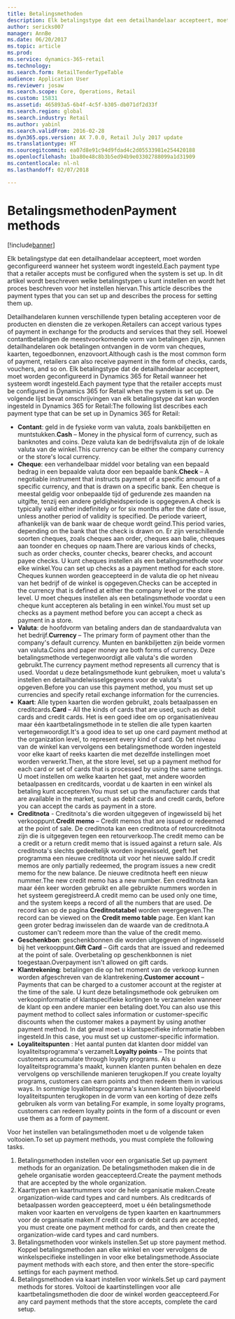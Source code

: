 ```yaml
---
title: Betalingsmethoden
description: Elk betalingstype dat een detailhandelaar accepteert, moet worden geconfigureerd wanneer het systeem wordt ingesteld. In dit artikel wordt beschreven welke betalingstypen u kunt instellen en wordt het proces beschreven voor het instellen hiervan.
author: sericks007
manager: AnnBe
ms.date: 06/20/2017
ms.topic: article
ms.prod: 
ms.service: dynamics-365-retail
ms.technology: 
ms.search.form: RetailTenderTypeTable
audience: Application User
ms.reviewer: josaw
ms.search.scope: Core, Operations, Retail
ms.custom: 15831
ms.assetid: 465893a5-6b4f-4c5f-b305-db071df2d33f
ms.search.region: global
ms.search.industry: Retail
ms.author: yabinl
ms.search.validFrom: 2016-02-28
ms.dyn365.ops.version: AX 7.0.0, Retail July 2017 update
ms.translationtype: HT
ms.sourcegitcommit: ea07d8e91c94d9fdad4c2d05533981e254420188
ms.openlocfilehash: 1ba80e48c8b3b5ed94b9e03302788099a1d31909
ms.contentlocale: nl-nl
ms.lasthandoff: 02/07/2018

---
```


# <a name="payment-methods"></a><span data-ttu-id="f5809-104">Betalingsmethoden</span><span class="sxs-lookup"><span data-stu-id="f5809-104">Payment methods</span></span>

[!include[banner](includes/banner.md)]


<span data-ttu-id="f5809-105">Elk betalingstype dat een detailhandelaar accepteert, moet worden geconfigureerd wanneer het systeem wordt ingesteld.</span><span class="sxs-lookup"><span data-stu-id="f5809-105">Each payment type that a retailer accepts must be configured when the system is set up.</span></span> <span data-ttu-id="f5809-106">In dit artikel wordt beschreven welke betalingstypen u kunt instellen en wordt het proces beschreven voor het instellen hiervan.</span><span class="sxs-lookup"><span data-stu-id="f5809-106">This article describes the payment types that you can set up and describes the process for setting them up.</span></span>

<span data-ttu-id="f5809-107">Detailhandelaren kunnen verschillende typen betaling accepteren voor de producten en diensten die ze verkopen.</span><span class="sxs-lookup"><span data-stu-id="f5809-107">Retailers can accept various types of payment in exchange for the products and services that they sell.</span></span> <span data-ttu-id="f5809-108">Hoewel contantbetalingen de meestvoorkomende vorm van betalingen zijn, kunnen detailhandelaren ook betalingen ontvangen in de vorm van cheques, kaarten, tegoedbonnen, enzovoort.</span><span class="sxs-lookup"><span data-stu-id="f5809-108">Although cash is the most common form of payment, retailers can also receive payment in the form of checks, cards, vouchers, and so on.</span></span> <span data-ttu-id="f5809-109">Elk betalingstype dat de detailhandelaar accepteert, moet worden geconfigureerd in Dynamics 365 for Retail wanneer het systeem wordt ingesteld.</span><span class="sxs-lookup"><span data-stu-id="f5809-109">Each payment type that the retailer accepts must be configured in Dynamics 365 for Retail when the system is set up.</span></span> <span data-ttu-id="f5809-110">De volgende lijst bevat omschrijvingen van elk betalingstype dat kan worden ingesteld in Dynamics 365 for Retail:</span><span class="sxs-lookup"><span data-stu-id="f5809-110">The following list describes each payment type that can be set up in Dynamics 365 for Retail:</span></span>

-   <span data-ttu-id="f5809-111">**Contant**: geld in de fysieke vorm van valuta, zoals bankbiljetten en muntstukken.</span><span class="sxs-lookup"><span data-stu-id="f5809-111">**Cash** – Money in the physical form of currency, such as banknotes and coins.</span></span> <span data-ttu-id="f5809-112">Deze valuta kan de bedrijfsvaluta zijn of de lokale valuta van de winkel.</span><span class="sxs-lookup"><span data-stu-id="f5809-112">This currency can be either the company currency or the store's local currency.</span></span>
-   <span data-ttu-id="f5809-113">**Cheque**: een verhandelbaar middel voor betaling van een bepaald bedrag in een bepaalde valuta door een bepaalde bank.</span><span class="sxs-lookup"><span data-stu-id="f5809-113">**Check** – A negotiable instrument that instructs payment of a specific amount of a specific currency, and that is drawn on a specific bank.</span></span> <span data-ttu-id="f5809-114">Een cheque is meestal geldig voor onbepaalde tijd of gedurende zes maanden na uitgifte, tenzij een andere geldigheidsperiode is opgegeven.</span><span class="sxs-lookup"><span data-stu-id="f5809-114">A check is typically valid either indefinitely or for six months after the date of issue, unless another period of validity is specified.</span></span> <span data-ttu-id="f5809-115">De periode varieert, afhankelijk van de bank waar de cheque wordt geïnd.</span><span class="sxs-lookup"><span data-stu-id="f5809-115">This period varies, depending on the bank that the check is drawn on.</span></span> <span data-ttu-id="f5809-116">Er zijn verschillende soorten cheques, zoals cheques aan order, cheques aan balie, cheques aan toonder en cheques op naam.</span><span class="sxs-lookup"><span data-stu-id="f5809-116">There are various kinds of checks, such as order checks, counter checks, bearer checks, and account payee checks.</span></span> <span data-ttu-id="f5809-117">U kunt cheques instellen als een betalingsmethode voor elke winkel.</span><span class="sxs-lookup"><span data-stu-id="f5809-117">You can set up checks as a payment method for each store.</span></span> <span data-ttu-id="f5809-118">Cheques kunnen worden geaccepteerd in de valuta die op het niveau van het bedrijf of de winkel is opgegeven.</span><span class="sxs-lookup"><span data-stu-id="f5809-118">Checks can be accepted in the currency that is defined at either the company level or the store level.</span></span> <span data-ttu-id="f5809-119">U moet cheques instellen als een betalingsmethode voordat u een cheque kunt accepteren als betaling in een winkel.</span><span class="sxs-lookup"><span data-stu-id="f5809-119">You must set up checks as a payment method before you can accept a check as payment in a store.</span></span>
-   <span data-ttu-id="f5809-120">**Valuta**: de hoofdvorm van betaling anders dan de standaardvaluta van het bedrijf.</span><span class="sxs-lookup"><span data-stu-id="f5809-120">**Currency** – The primary form of payment other than the company's default currency.</span></span> <span data-ttu-id="f5809-121">Munten en bankbiljetten zijn beide vormen van valuta.</span><span class="sxs-lookup"><span data-stu-id="f5809-121">Coins and paper money are both forms of currency.</span></span> <span data-ttu-id="f5809-122">Deze betalingsmethode vertegenwoordigt alle valuta's die worden gebruikt.</span><span class="sxs-lookup"><span data-stu-id="f5809-122">The currency payment method represents all currency that is used.</span></span> <span data-ttu-id="f5809-123">Voordat u deze betalingsmethode kunt gebruiken, moet u valuta's instellen en detailhandelwisselgegevens voor de valuta's opgeven.</span><span class="sxs-lookup"><span data-stu-id="f5809-123">Before you can use this payment method, you must set up currencies and specify retail exchange information for the currencies.</span></span>
-   <span data-ttu-id="f5809-124">**Kaart**: Alle typen kaarten die worden gebruikt, zoals betaalpassen en creditcards.</span><span class="sxs-lookup"><span data-stu-id="f5809-124">**Card** – All the kinds of cards that are used, such as debit cards and credit cards.</span></span> <span data-ttu-id="f5809-125">Het is een goed idee om op organisatieniveau maar één kaartbetalingsmethode in te stellen die alle typen kaarten vertegenwoordigt.</span><span class="sxs-lookup"><span data-stu-id="f5809-125">It's a good idea to set up one card payment method at the organization level, to represent every kind of card.</span></span> <span data-ttu-id="f5809-126">Op het niveau van de winkel kan vervolgens een betalingsmethode worden ingesteld voor elke kaart of reeks kaarten die met dezelfde instellingen moet worden verwerkt.</span><span class="sxs-lookup"><span data-stu-id="f5809-126">Then, at the store level, set up a payment method for each card or set of cards that is processed by using the same settings.</span></span> <span data-ttu-id="f5809-127">U moet instellen om welke kaarten het gaat, met andere woorden betaalpassen en creditcards, voordat u de kaarten in een winkel als betaling kunt accepteren.</span><span class="sxs-lookup"><span data-stu-id="f5809-127">You must set up the manufacturer cards that are available in the market, such as debit cards and credit cards, before you can accept the cards as payment in a store.</span></span>
-   <span data-ttu-id="f5809-128">**Creditnota** - Creditnota's die worden uitgegeven of ingewisseld bij het verkooppunt.</span><span class="sxs-lookup"><span data-stu-id="f5809-128">**Credit memo** – Credit memos that are issued or redeemed at the point of sale.</span></span> <span data-ttu-id="f5809-129">De creditnota kan een creditnota of retourcreditnota zijn die is uitgegeven tegen een retourverkoop.</span><span class="sxs-lookup"><span data-stu-id="f5809-129">The credit memo can be a credit or a return credit memo that is issued against a return sale.</span></span> <span data-ttu-id="f5809-130">Als creditnota's slechts gedeeltelijk worden ingewisseld, geeft het programma een nieuwe creditnota uit voor het nieuwe saldo.</span><span class="sxs-lookup"><span data-stu-id="f5809-130">If credit memos are only partially redeemed, the program issues a new credit memo for the new balance.</span></span> <span data-ttu-id="f5809-131">De nieuwe creditnota heeft een nieuw nummer.</span><span class="sxs-lookup"><span data-stu-id="f5809-131">The new credit memo has a new number.</span></span> <span data-ttu-id="f5809-132">Een creditnota kan maar één keer worden gebruikt en alle gebruikte nummers worden in het systeem geregistreerd.</span><span class="sxs-lookup"><span data-stu-id="f5809-132">A credit memo can be used only one time, and the system keeps a record of all the numbers that are used.</span></span> <span data-ttu-id="f5809-133">De record kan op de pagina **Creditnotatabel** worden weergegeven.</span><span class="sxs-lookup"><span data-stu-id="f5809-133">The record can be viewed on the **Credit memo table** page.</span></span> <span data-ttu-id="f5809-134">Een klant kan geen groter bedrag inwisselen dan de waarde van de creditnota.</span><span class="sxs-lookup"><span data-stu-id="f5809-134">A customer can't redeem more than the value of the credit memo.</span></span>
-   <span data-ttu-id="f5809-135">**Geschenkbon**: geschenkbonnen die worden uitgegeven of ingewisseld bij het verkooppunt.</span><span class="sxs-lookup"><span data-stu-id="f5809-135">**Gift Card** – Gift cards that are issued and redeemed at the point of sale.</span></span> <span data-ttu-id="f5809-136">Overbetaling op geschenkbonnen is niet toegestaan.</span><span class="sxs-lookup"><span data-stu-id="f5809-136">Overpayment isn't allowed on gift cards.</span></span>
-   <span data-ttu-id="f5809-137">**Klantrekening**: betalingen die op het moment van de verkoop kunnen worden afgeschreven van de klantrekening.</span><span class="sxs-lookup"><span data-stu-id="f5809-137">**Customer account** – Payments that can be charged to a customer account at the register at the time of the sale.</span></span> <span data-ttu-id="f5809-138">U kunt deze betalingsmethode ook gebruiken om verkoopinformatie of klantspecifieke kortingen te verzamelen wanneer de klant op een andere manier een betaling doet.</span><span class="sxs-lookup"><span data-stu-id="f5809-138">You can also use this payment method to collect sales information or customer-specific discounts when the customer makes a payment by using another payment method.</span></span> <span data-ttu-id="f5809-139">In dat geval moet u klantspecifieke informatie hebben ingesteld.</span><span class="sxs-lookup"><span data-stu-id="f5809-139">In this case, you must set up customer-specific information.</span></span>
-   <span data-ttu-id="f5809-140">**Loyaliteitspunten** : Het aantal punten dat klanten door middel van loyaliteitsprogramma's verzamelt.</span><span class="sxs-lookup"><span data-stu-id="f5809-140">**Loyalty points** – The points that customers accumulate through loyalty programs.</span></span> <span data-ttu-id="f5809-141">Als u loyaliteitsprogramma's maakt, kunnen klanten punten behalen en deze vervolgens op verschillende manieren terugkopen.</span><span class="sxs-lookup"><span data-stu-id="f5809-141">If you create loyalty programs, customers can earn points and then redeem them in various ways.</span></span> <span data-ttu-id="f5809-142">In sommige loyaliteitsprogramma's kunnen klanten bijvoorbeeld loyaliteitspunten terugkopen in de vorm van een korting of deze zelfs gebruiken als vorm van betaling.</span><span class="sxs-lookup"><span data-stu-id="f5809-142">For example, in some loyalty programs, customers can redeem loyalty points in the form of a discount or even use them as a form of payment.</span></span>

<span data-ttu-id="f5809-143">Voor het instellen van betalingsmethoden moet u de volgende taken voltooien.</span><span class="sxs-lookup"><span data-stu-id="f5809-143">To set up payment methods, you must complete the following tasks.</span></span>

1.  <span data-ttu-id="f5809-144">Betalingsmethoden instellen voor een organisatie.</span><span class="sxs-lookup"><span data-stu-id="f5809-144">Set up payment methods for an organization.</span></span> <span data-ttu-id="f5809-145">De betalingsmethoden maken die in de gehele organisatie worden geaccepteerd.</span><span class="sxs-lookup"><span data-stu-id="f5809-145">Create the payment methods that are accepted by the whole organization.</span></span>
2.  <span data-ttu-id="f5809-146">Kaarttypen en kaartnummers voor de hele organisatie maken.</span><span class="sxs-lookup"><span data-stu-id="f5809-146">Create organization-wide card types and card numbers.</span></span> <span data-ttu-id="f5809-147">Als creditcards of betaalpassen worden geaccepteerd, moet u één betalingsmethode maken voor kaarten en vervolgens de typen kaarten en kaartnummers voor de organisatie maken.</span><span class="sxs-lookup"><span data-stu-id="f5809-147">If credit cards or debit cards are accepted, you must create one payment method for cards, and then create the organization-wide card types and card numbers.</span></span>
3.  <span data-ttu-id="f5809-148">Betalingsmethoden voor winkels instellen.</span><span class="sxs-lookup"><span data-stu-id="f5809-148">Set up store payment method.</span></span> <span data-ttu-id="f5809-149">Koppel betalingsmethoden aan elke winkel en voer vervolgens de winkelspecifieke instellingen in voor elke betalingsmethode.</span><span class="sxs-lookup"><span data-stu-id="f5809-149">Associate payment methods with each store, and then enter the store-specific settings for each payment method.</span></span>
4.  <span data-ttu-id="f5809-150">Betalingsmethoden via kaart instellen voor winkels.</span><span class="sxs-lookup"><span data-stu-id="f5809-150">Set up card payment methods for stores.</span></span> <span data-ttu-id="f5809-151">Voltooi de kaartinstellingen voor alle kaartbetalingsmethoden die door de winkel worden geaccepteerd.</span><span class="sxs-lookup"><span data-stu-id="f5809-151">For any card payment methods that the store accepts, complete the card setup.</span></span>





